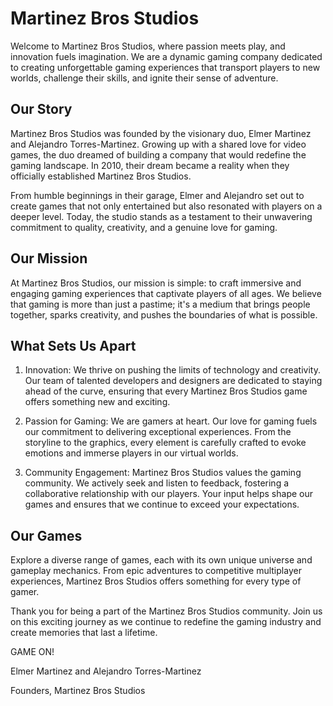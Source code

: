 # Martinez Bros Studios

Welcome to Martinez Bros Studios, where passion meets play, and innovation fuels imagination. We are a dynamic gaming company dedicated to creating unforgettable gaming experiences that transport players to new worlds, challenge their skills, and ignite their sense of adventure.

## Our Story

Martinez Bros Studios was founded by the visionary duo, Elmer Martinez and Alejandro Torres-Martinez. Growing up with a shared love for video games, the duo dreamed of building a company that would redefine the gaming landscape. In 2010, their dream became a reality when they officially established Martinez Bros Studios.

From humble beginnings in their garage, Elmer and Alejandro set out to create games that not only entertained but also resonated with players on a deeper level. Today, the studio stands as a testament to their unwavering commitment to quality, creativity, and a genuine love for gaming.

## Our Mission

At Martinez Bros Studios, our mission is simple: to craft immersive and engaging gaming experiences that captivate players of all ages. We believe that gaming is more than just a pastime; it's a medium that brings people together, sparks creativity, and pushes the boundaries of what is possible.

## What Sets Us Apart

1. Innovation: We thrive on pushing the limits of technology and creativity. Our team of talented developers and designers are dedicated to staying ahead of the curve, ensuring that every Martinez Bros Studios game offers something new and exciting.

2. Passion for Gaming: We are gamers at heart. Our love for gaming fuels our commitment to delivering exceptional experiences. From the storyline to the graphics, every element is carefully crafted to evoke emotions and immerse players in our virtual worlds.

3. Community Engagement: Martinez Bros Studios values the gaming community. We actively seek and listen to feedback, fostering a collaborative relationship with our players. Your input helps shape our games and ensures that we continue to exceed your expectations.

## Our Games

Explore a diverse range of games, each with its own unique universe and gameplay mechanics. From epic adventures to competitive multiplayer experiences, Martinez Bros Studios offers something for every type of gamer.

Thank you for being a part of the Martinez Bros Studios community. Join us on this exciting journey as we continue to redefine the gaming industry and create memories that last a lifetime.

GAME ON!

Elmer Martinez and Alejandro Torres-Martinez <p>
Founders, Martinez Bros Studios